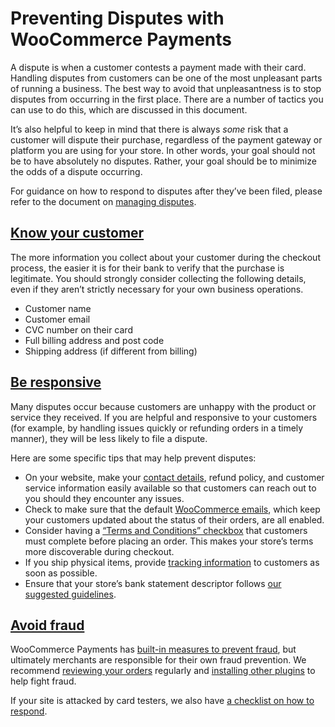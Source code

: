 # Preventing Disputes with WooCommerce Payments

A dispute is when a customer contests a payment made with their card. Handling disputes from customers can be one of the most unpleasant parts of running a business. The best way to avoid that unpleasantness is to stop disputes from occurring in the first place. There are a number of tactics you can use to do this, which are discussed in this document.

It’s also helpful to keep in mind that there is always _some_ risk that a customer will dispute their purchase, regardless of the payment gateway or platform you are using for your store. In other words, your goal should not be to have absolutely no disputes. Rather, your goal should be to minimize the odds of a dispute occurring.

For guidance on how to respond to disputes after they’ve been filed, please refer to the document on [managing disputes](https://woocommerce.com/document/payments/disputes/).

## [Know your customer](#know-your-customer)

The more information you collect about your customer during the checkout process, the easier it is for their bank to verify that the purchase is legitimate. You should strongly consider collecting the following details, even if they aren’t strictly necessary for your own business operations.

*   Customer name
*   Customer email
*   CVC number on their card
*   Full billing address and post code
*   Shipping address (if different from billing)

## [Be responsive](#be-responsive)

Many disputes occur because customers are unhappy with the product or service they received. If you are helpful and responsive to your customers (for example, by handling issues quickly or refunding orders in a timely manner), they will be less likely to file a dispute.

Here are some specific tips that may help prevent disputes:

*   On your website, make your [contact details](https://woocommerce.com/document/woocommerce-payments/settings-guide/#customer-support), refund policy, and customer service information easily available so that customers can reach out to you should they encounter any issues.
*   Check to make sure that the default [WooCommerce emails](https://woocommerce.com/document/configuring-woocommerce-settings/#email-settings), which keep your customers updated about the status of their orders, are all enabled.
*   Consider having a [“Terms and Conditions” checkbox](https://woocommerce.com/document/configuring-woocommerce-settings/#terms-and-conditions) that customers must complete before placing an order. This makes your store’s terms more discoverable during checkout.
*   If you ship physical items, provide [tracking information](https://woocommerce.com/products/shipment-tracking/) to customers as soon as possible.
*   Ensure that your store’s bank statement descriptor follows [our suggested guidelines](https://woocommerce.com/document/payments/bank-statement-descriptor/).

## [Avoid fraud](#avoid-fraud)

WooCommerce Payments has [built-in measures to prevent fraud](https://woocommerce.com/document/payments/faq/fraud-prevention/), but ultimately merchants are responsible for their own fraud prevention. We recommend [reviewing your orders](https://woocommerce.com/document/payments/faq/card-testing/#monitor-transactions) regularly and [installing other plugins](https://woocommerce.com/document/payments/faq/card-testing/#prevent-card-testing) to help fight fraud.

If your site is attacked by card testers, we also have [a checklist on how to respond](https://woocommerce.com/document/payments/faq/card-testing/#respond-to-an-attack).